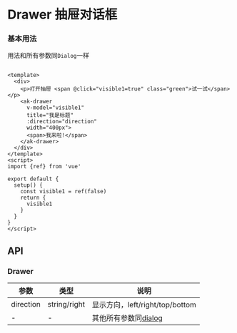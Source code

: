 
# Drawer 抽屉对话框

### 基本用法
用法和所有参数同`Dialog`一样
```vue demo

<template>
  <div>
    <p>打开抽屉 <span @click="visible1=true" class="green">试一试</span></p>
    <ak-drawer
      v-model="visible1"
      title="我是标题"
      :direction="direction"
      width="400px">
      <span>我来啦!</span>
    </ak-drawer>
  </div>
</template>
<script>
import {ref} from 'vue'

export default {
  setup() {
    const visible1 = ref(false)
    return {
      visible1
    }
  }
}
</script>
```

## API

### Drawer

|参数|类型|说明|
|----------|--------------|--------|
|direction        | string/right  |显示方向，left/right/top/bottom|
|-                | -             |其他所有参数同[dialog](/#/dialog)|
